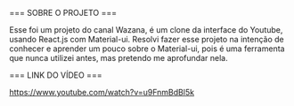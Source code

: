 === SOBRE O PROJETO ===

Esse foi um projeto do canal Wazana, é um clone da interface do Youtube, usando React.js com Material-ui. Resolvi fazer esse projeto na intenção de conhecer e aprender um pouco sobre o Material-ui, pois é uma ferramenta que nunca utilizei antes, mas pretendo me aprofundar nela.

=== LINK DO VÍDEO ===

https://www.youtube.com/watch?v=u9FnmBdBl5k
